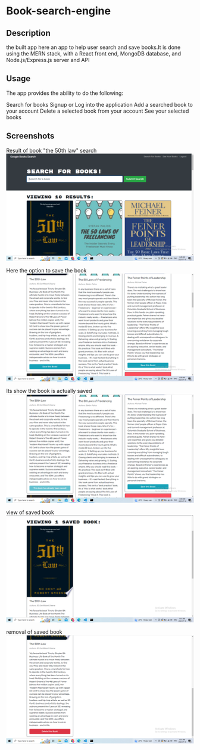 # Book-search-engine

## Description

the built app here an app to help user search and save books.It is done using the MERN stack, with a React front end, MongoDB database, and Node.js/Express.js server and API

## Usage

The app provides the ability to do the following:

Search for books
Signup or Log into the application
Add a searched book to your account
Delete a selected book from your account
See your selected books

## Screenshots

Result of book "the 50th law" search
![image](client\images\Capture1.PNG)

Here the option to save the book
![image](client\images\Capture2.PNG)

Its show the book is actually saved
![image](client\images\Capture3.PNG)

view of saved book
![image](client\images\Capture4.PNG)

removal of saved book
![image](client\images\Capture5.PNG)
